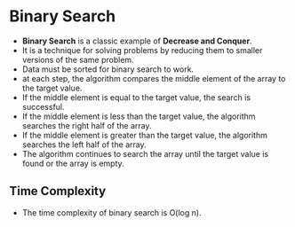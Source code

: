 # Binary Search

- **Binary Search** is a classic example of **Decrease and Conquer**.
- It is a technique for solving problems by reducing them to smaller versions of the same problem.
- Data must be sorted for binary search to work.
- at each step, the algorithm compares the middle element of the array to the target value.
- If the middle element is equal to the target value, the search is successful.
- If the middle element is less than the target value, the algorithm searches the right half of the array.
- If the middle element is greater than the target value, the algorithm searches the left half of the array.
- The algorithm continues to search the array until the target value is found or the array is empty.

## Time Complexity

- The time complexity of binary search is O(log n).
